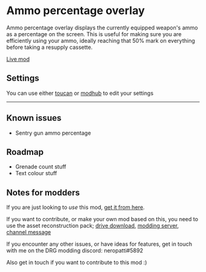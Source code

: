# Ammo percentage overlay

Ammo percentage overlay displays the currently equipped weapon's ammo as a percentage on the screen.
This is useful for making sure you are efficiently using your ammo, ideally reaching that 50% mark on everything before taking a resupply cassette.

[Live mod](https://mod.io/g/drg/m/ammo-percentage-indicator)

## Settings

You can use either [toucan](https://mod.io/g/drg/m/toucan) or [modhub](https://mod.io/g/drg/m/mod-hub) to edit your settings

---------------------------------

## Known issues

- Sentry gun ammo percentage

## Roadmap

- Grenade count stuff
- Text colour stuff

## Notes for modders

If you are just looking to _use_ this mod, [get it from here](https://mod.io/g/drg/m/ammo-percentage-indicator).

If you want to contribute, or make your own mod based on this, you need to use the asset reconstruction pack; [drive download](https://drive.google.com/file/d/1HL-z5I62FpY6l9Qt2QGnR8ZpHkHyfESQ/view?usp=sharing), [modding server](https://discord.gg/gUw32ayWGt), [channel message](https://discord.com/channels/676880716142739467/883791204930703360/998263940809232507)

If you encounter any other issues, or have ideas for features, get in touch with me on the DRG modding discord: neropatti#5892

Also get in touch if you want to contribute to this mod :)
